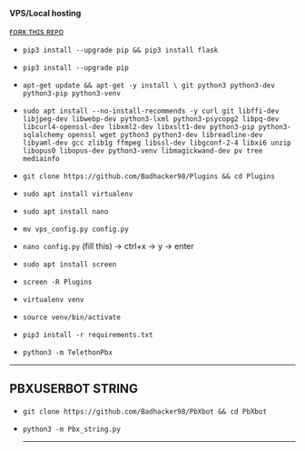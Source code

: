 **VPS/Local hosting**

[ ғᴏʀᴋ ᴛʜɪs ʀᴇᴘᴏ ](https://github.com/Badhacker98/Plugins/fork)

- `pip3 install --upgrade pip && pip3 install flask`

- `pip3 install --upgrade pip`

- `apt-get update && apt-get -y install \ git python3 python3-dev python3-pip python3-venv`

- `sudo apt install --no-install-recommends -y curl git libffi-dev libjpeg-dev libwebp-dev python3-lxml python3-psycopg2 libpq-dev libcurl4-openssl-dev libxml2-dev libxslt1-dev python3-pip python3-sqlalchemy openssl wget python3 python3-dev libreadline-dev libyaml-dev gcc zlib1g ffmpeg libssl-dev libgconf-2-4 libxi6 unzip libopus0 libopus-dev python3-venv libmagickwand-dev pv tree mediainfo`

- `git clone https://github.com/Badhacker98/Plugins && cd Plugins`

- `sudo apt install virtualenv`

- `sudo apt install nano`

- `mv vps_config.py config.py`

- `nano config.py` (fill this) -> ctrl+x -> y -> enter

- `sudo apt install screen`

- `screen -R Plugins`

- `virtualenv venv`

- `source venv/bin/activate`

- `pip3 install -r requirements.txt`

- `python3 -m TelethonPbx`
 
------

## PBXUSERBOT STRING

- `git clone https://github.com/Badhacker98/PbXbot && cd PbXbot`
- `python3 -m Pbx_string.py`

  ------
